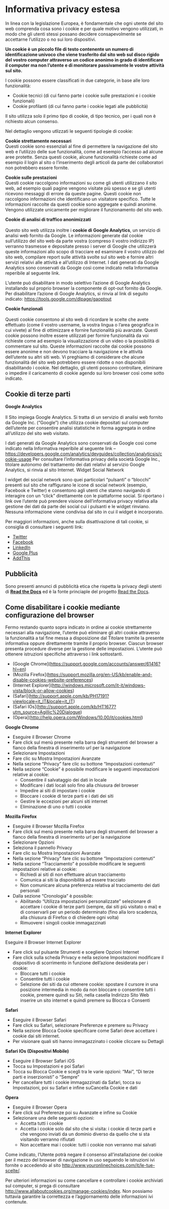 # Informativa privacy estesa

In linea con la legislazione Europea, è fondamentale che ogni utente del sito web comprenda cosa sono i cookie e per quale motivo vengono utilizzati, in modo che gli utenti stessi possano decidere consapevolmente se accettarne l’utilizzo o no sui loro dispositivi.

**Un cookie è un piccolo file di testo contenente un numero di identificazione univoco che viene trasferito dal sito web sul disco rigido del vostro computer attraverso un codice anonimo in grado di identificare il computer ma non l’utente e di monitorare passivamente le vostre attività sul sito.**

I cookie possono essere classificati in due categorie, in base alle loro funzionalità:

- Cookie tecnici (di cui fanno parte i cookie sulle prestazioni e i cookie funzionali)
- Cookie profilanti (di cui fanno parte i cookie legati alle pubblicità)

Il sito utilizza solo il primo tipo di cookie, di tipo tecnico, per i quali non è richiesto alcun consenso.

Nel dettaglio vengono utlizzati le seguenti tipologie di cookie:

**Cookie strettamente necessari** <br>
Questi cookie sono essenziali al fine di permettere la navigazione del sito web e l’utilizzo delle sue funzionalità, come ad esempio l’accesso ad alcune aree protette. Senza questi cookie, alcune funzionalità richieste come ad esempio il login al sito o l’inserimento degli articoli da parte dei collaboratori non potrebbero essere fornite.

**Cookie sulle prestazioni**<br>
Questi cookie raccolgono informazioni su come gli utenti utilizzano il sito web, ad esempio quali pagine vengono visitate più spesso e se gli utenti ricevono messaggi di errore da queste pagine. Questi cookie non raccolgono informazioni che identificano un visitatore specifico. Tutte le informazioni raccolte da questi cookie sono aggregate e quindi anonime. Vengono utilizzate unicamente per migliorare il funzionamento del sito web.

**Cookie di analisi di traffico anonimizzati**<br><br>
Questo sito web utilizza inoltre i **cookie di Google Analytics**, un servizio di analisi web fornito da Google. Le informazioni generate dal cookie sull’utilizzo del sito web da parte vostra (compreso il vostro indirizzo IP) verranno trasmesse e depositate presso i server di Google che utilizzerà queste informazioni allo scopo di tracciare ed esaminare il vostro utilizzo del sito web, compilare report sulle attività svolte sul sito web e fornire altri servizi relativi alle attività e all’utilizzo di Internet. I dati generati da Google Analytics sono conservati da Google così come indicato nella Informativa reperibile al seguente link.<br>

L’utente può disabilitare in modo selettivo l’azione di Google Analytics installando sul proprio browser la componente di opt-out fornito da Google. Per disabilitare l’azione di Google Analytics, si rinvia al link di seguito indicato: https://tools.google.com/dlpage/gaoptout

**Cookie funzionali**<br><br>
Questi cookie consentono al sito web di ricordare le scelte che avete effettuato (come il vostro username, la vostra lingua o l’area geografica in cui vivete) al fine di ottimizzare e fornire funzionalità più avanzate. Questi cookie possono inoltre essere utilizzati per fornire funzionalità da voi richieste come ad esempio la visualizzazione di un video o la possibilità di commentare sul sito. Queste informazioni raccolte dai cookie possono essere anonime e non devono tracciare la navigazione e le attività dell’utente su altri siti web. Vi preghiamo di considerare che alcune funzionalità del sito web potrebbero essere ridotte o non disponibili disabilitando i cookie. Nel dettaglio, gli utenti possono controllare, eliminare o impedire il caricamento di cookie agendo sui loro browser così come sotto indicato.

## Cookie di terze parti
**Google Analytics**<br><br>
Il Sito impiega Google Analytics. Si tratta di un servizio di analisi web fornito da Google Inc. (“Google”) che utilizza cookie depositati sul computer dell’utente per consentire analisi statistiche in forma aggregata in ordine all’utilizzo del sito web visitato.

I dati generati da Google Analytics sono conservati da Google così come indicato nella Informativa reperibile al seguente link – https://developers.google.com/analytics/devguides/collection/analyticsjs/cookie-usage
Per consultare l’informativa privacy della società Google Inc., titolare autonomo del trattamento dei dati relativi al servizio Google Analytics, si rinvia al sito Internet.
Widget Social Network

I widget dei social network sono quei particolari “pulsanti” o “blocchi” presenti sul sito che raffigurano le icone di social network (esempio, Facebook e Twitter) e consentono agli utenti che stanno navigando di interagire con un “click” direttamente con le piattaforme social. Si riportano i link ove l’utente può prendere visione dell’informativa privacy relativa alla gestione dei dati da parte dei social cui i pulsanti e le widget rinviano. Nessuna informazione viene condivisa dal sito in cui il widget è incorporato.

Per maggiori informazioni, anche sulla disattivazione di tali cookie, si consiglia di consultare i seguenti link:

- [Twitter](http://twitter.com/privacy)
- [Facebook](https://www.facebook.com/help/cookies)
- [LinkedIn](https://www.linkedin.com/legal/cookie_policy)
- [Google Plus](http://www.google.it/intl/it/policies/technologies/cookies/)
- [AddThis](http://www.addthis.com/privacy/privacy-policy)

## Pubblicità 

Sono presenti annunci di pubblicità etica che rispetta la privacy degli utenti di [**Read the Docs**](https://docs.readthedocs.io/en/latest/advertising/index.html) ed è la fonte princiaple del progetto [Read the Docs](https://docs.readthedocs.io/en/latest/index.html).

## Come disabilitare i cookie mediante configurazione del browser

Fermo restando quanto sopra indicato in ordine ai cookie strettamente necessari alla navigazione, l’utente può eliminare gli altri cookie attraverso la funzionalità a tal fine messa a disposizione dal Titolare tramite la presente informativa oppure direttamente tramite il proprio browser.
Ciascun browser presenta procedure diverse per la gestione delle impostazioni. L’utente può ottenere istruzioni specifiche attraverso i link sottostanti.

- (Google Chrome](https://support.google.com/accounts/answer/61416?hl=en)
- (Mozilla Firefox](https://support.mozilla.org/en-US/kb/enable-and-disable-cookies-website-preferences)
- (Internet Explorer](http://windows.microsoft.com/it-it/windows-vista/block-or-allow-cookies)
- (Safari](http://support.apple.com/kb/PH17191?viewlocale=it_IT&locale=it_IT)
- (Safari IOs](http://support.apple.com/kb/HT1677?utm_source=Agillic%20Dialogue)
- (Opera](http://help.opera.com/Windows/10.00/it/cookies.html)

**Google Chrome**

- Eseguire il Browser Chrome
- Fare click sul menù presente nella barra degli strumenti del browser a fianco della finestra di inserimento url per la navigazione
- Selezionare Impostazioni
- Fare clic su Mostra Impostazioni Avanzate
- Nella sezione “Privacy” fare clic su bottone “Impostazioni contenuti“
- Nella sezione “Cookie” è possibile modificare le seguenti impostazioni relative ai cookie:
  -   Consentire il salvataggio dei dati in locale
  -   Modificare i dati locali solo fino alla chiusura del browser
  -   Impedire ai siti di impostare i cookie
  -   Bloccare i cookie di terze parti e i dati dei siti
  -   Gestire le eccezioni per alcuni siti internet
  -   Eliminazione di uno o tutti i cookie

**Mozilla Firefox**
- Eseguire il Browser Mozilla Firefox
- Fare click sul menù presente nella barra degli strumenti del browser a fianco della finestra di inserimento url per la navigazione
- Selezionare Opzioni
- Seleziona il pannello Privacy
- Fare clic su Mostra Impostazioni Avanzate
- Nella sezione “Privacy” fare clic su bottone “Impostazioni contenuti“
- Nella sezione “Tracciamento” è possibile modificare le seguenti impostazioni relative ai cookie:
  -   Richiedi ai siti di non effettuare alcun tracciamento
  -   Comunica ai siti la disponibilità ad essere tracciato
  -   Non comunicare alcuna preferenza relativa al tracciamento dei dati personali
- Dalla sezione “Cronologia” è possibile:
  -   Abilitando “Utilizza impostazioni personalizzate” selezionare di accettare i cookie di terze parti (sempre, dai siti più visitato o mai) e di conservarli per un periodo determinato (fino alla loro scadenza, alla chiusura di Firefox o di chiedere ogni volta)
  -   Rimuovere i singoli cookie immagazzinati

**Internet Explorer**

Eseguire il Browser Internet Explorer

- Fare click sul pulsante Strumenti e scegliere Opzioni Internet
- Fare click sulla scheda Privacy e nella sezione Impostazioni modificare il dispositivo di scorrimento in funzione dell’azione desiderata per i cookie:
  -   Bloccare tutti i cookie
  -   Consentire tutti i cookie
  -   Selezione dei siti da cui ottenere cookie: spostare il cursore in una posizione intermedia in modo da non bloccare o consentire tutti i cookie, premere quindi su Siti, nella casella Indirizzo Sito Web inserire un sito internet e quindi premere su Blocca o Consenti

**Safari**

- Eseguire il Browser Safari
- Fare click su Safari, selezionare Preferenze e premere su Privacy
- Nella sezione Blocca Cookie specificare come Safari deve accettare i cookie dai siti internet.
- Per visionare quali siti hanno immagazzinato i cookie cliccare su Dettagli

**Safari IOs  (Dispositivi Mobile)**

- Eseguire il Browser Safari iOS
- Tocca su Impostazioni e poi Safari
- Tocca su Blocca Cookie e scegli tra le varie opzioni: “Mai”, “Di terze parti e inserzionisti” o “Sempre”
- Per cancellare tutti i cookie immagazzinati da Safari, tocca su Impostazioni, poi su Safari e infine suCancella Cookie e dati

**Opera**

- Eseguire il Browser Opera
- Fare click sul Preferenze poi su Avanzate e infine su Cookie
- Selezionare una delle seguenti opzioni:
  -   Accetta tutti i cookie
  -   Accetta i cookie solo dal sito che si visita: i cookie di terze parti e che vengono inviati da un dominio diverso da quello che si sta visitando verranno rifiutati
  -   Non accettare mai i cookie: tutti i cookie non verranno mai salvati

Come indicato, l’Utente potrà negare il consenso all’installazione dei cookie per il mezzo del browser di navigazione in uso seguendo le istruzioni ivi fornite o accedendo al sito http://www.youronlinechoices.com/it/le-tue-scelte/.

Per ulteriori informazioni su come cancellare e controllare i cookie archiviati sul computer, si prega di consultare http://www.allaboutcookies.org/manage-cookies/index. Non possiamo tuttavia garantire la correttezza e l’aggiornamento delle informazioni ivi contenute.

